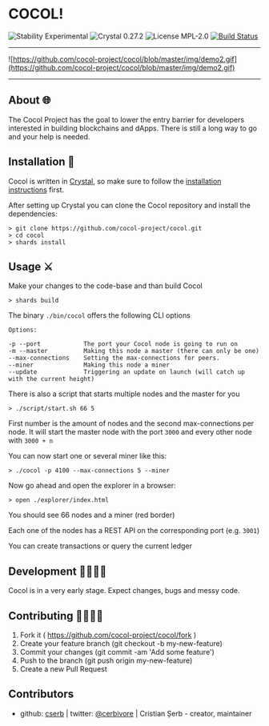 # COCOL!

![Stability Experimental](https://img.shields.io/badge/Stability-Experimental-orange.svg?style=flat-square) ![Crystal 0.27.2](https://img.shields.io/badge/Crystal-0.27.2-blue.svg?style=flat-square&link=https://crystal-lang.org&link=https://crystal-lang.org/api/0.27.2/) ![License MPL-2.0](https://img.shields.io/badge/License-MPL--2.0-green.svg?style=flat-square) [![Build Status](https://travis-ci.org/cocol-project/btcpow.svg?branch=master)](https://travis-ci.org/cocol-project/btcpow)

---

  ![https://github.com/cocol-project/cocol/blob/master/img/demo2.gif](https://github.com/cocol-project/cocol/blob/master/img/demo2.gif)

---

## About 🌐
The Cocol Project has the goal to lower the entry barrier for developers interested in building blockchains and dApps.
There is still a long way to go and your help is needed.

## Installation 🏹
Cocol is written in [Crystal](https://crystal-lang.org/), so make sure to follow the [installation instructions](https://crystal-lang.org/reference/installation/) first.

After setting up Crystal you can clone the Cocol repository and install the dependencies:
```shell
> git clone https://github.com/cocol-project/cocol.git
> cd cocol
> shards install
```

## Usage ⚔
Make your changes to the code-base and than build Cocol
```shell
> shards build
```
The binary `./bin/cocol` offers the following CLI options

```text
Options:

-p --port            The port your Cocol node is going to run on
-m --master          Making this node a master (there can only be one)
--max-connections    Setting the max-connections for peers.
--miner              Making this node a miner
--update             Triggering an update on launch (will catch up with the current height)

```

There is also a script that starts multiple nodes and the master for you

```shell
> ./script/start.sh 66 5
```
First number is the amount of nodes and the second max-connections per node.
It will start the master node with the port `3000` and every other node with `3000 + n`


You can now start one or several miner like this:
```shell
> ./cocol -p 4100 --max-connections 5 --miner
```

Now go ahead and open the explorer in a browser:
```shell
> open ./explorer/index.html
```

You should see 66 nodes and a miner (red border)

Each one of the nodes has a REST API on the corresponding port (e.g. `3001`)

You can create transactions or query the current ledger

## Development 👨‍💻👩‍💻

Cocol is in a very early stage. Expect changes, bugs and messy code.

## Contributing 👷‍♂️👷‍♀️

1. Fork it ( https://github.com/cocol-project/cocol/fork )
2. Create your feature branch (git checkout -b my-new-feature)
3. Commit your changes (git commit -am 'Add some feature')
4. Push to the branch (git push origin my-new-feature)
5. Create a new Pull Request

## Contributors

- github: [cserb](https://github.com/cserb) | twitter: [@cerbivore](http://twitter.com/cerbivore) | Cristian Șerb - creator, maintainer
